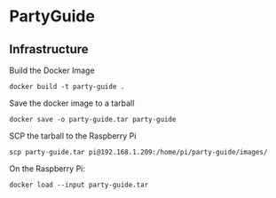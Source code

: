 # PartyGuide

## Infrastructure

Build the Docker Image
```shell
docker build -t party-guide .
```

Save the docker image to a tarball
```shell
docker save -o party-guide.tar party-guide
```

SCP the tarball to the Raspberry Pi
```shell
scp party-guide.tar pi@192.168.1.209:/home/pi/party-guide/images/
```

On the Raspberry Pi:
```shell
docker load --input party-guide.tar
```